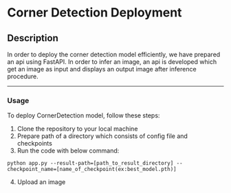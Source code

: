 # Corner Detection Deployment

## Description

In order to deploy the corner detection model efficiently, we have prepared an api using FastAPI. In order to infer an
image, an api is developed which get an image as input and displays an output image after inference procedure.

---

### Usage

To deploy CornerDetection model, follow these steps:

1. Clone the repository to your local machine
2. Prepare path of a directory which consists of config file and checkpoints
3. Run the code with below command:

```
python app.py --result-path=[path_to_result_directory] --checkpoint_name=[name_of_checkpoint(ex:best_model.pth)]
```

4. Upload an image


